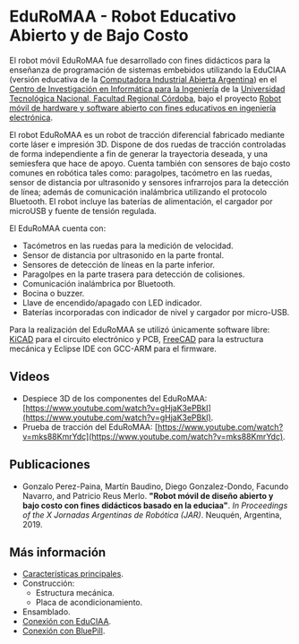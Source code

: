 # EduRoMAA - Robot Educativo Abierto y de Bajo Costo

El robot móvil EduRoMAA fue desarrollado con fines didácticos para la enseñanza de programación de sistemas embebidos utilizando la EduCIAA (versión educativa de la [Computadora Industrial Abierta Argentina](http://www.proyecto-ciaa.com.ar/)) en el [Centro de Investigación en Informática para la Ingeniería](http://ciii.frc.utn.edu.ar/PublicacionesCIII) de la [Universidad Tecnológica Nacional, Facultad Regional Córdoba](https://www.frc.utn.edu.ar/), bajo el proyecto [Robot móvil de hardware y software abierto con fines educativos en ingeniería electrónica](https://ciii.frc.utn.edu.ar/ciii/proyecto-utn4884/).

El robot EduRoMAA es un robot de tracción diferencial fabricado mediante corte láser e impresión 3D.
Dispone de dos ruedas de tracción controladas de forma independiente a fin de generar la trayectoria deseada, y una semiesfera que hace de apoyo.
Cuenta también con sensores de bajo costo comunes en robótica tales como: paragolpes, tacómetro en las ruedas, sensor de distancia por ultrasonido y sensores infrarrojos para la detección de línea; además de comunicación inalámbrica utilizando el protocolo Bluetooth.
El robot incluye las baterías de alimentación, el cargador por microUSB y fuente de tensión regulada.

El EduRoMAA cuenta con:
  * Tacómetros en las ruedas para la medición de velocidad.
  * Sensor de distancia por ultrasonido en la parte frontal.
  * Sensores de detección de líneas en la parte inferior.
  * Paragolpes en la parte trasera para detección de colisiones.
  * Comunicación inalámbrica por Bluetooth.
  * Bocina o buzzer.
  * Llave de encendido/apagado con LED indicador.
  * Baterías incorporadas con indicador de nivel y cargador por micro-USB.

Para la realización del EduRoMAA se utilizó únicamente software libre: [KiCAD](https://www.kicad.org/) para el circuito electrónico y PCB, [FreeCAD](https://www.freecadweb.org/) para la estructura mecánica y Eclipse IDE con GCC-ARM para el firmware.


## Videos

  * Despiece 3D de los componentes del EduRoMAA: [https://www.youtube.com/watch?v=gHjaK3ePBkI](https://www.youtube.com/watch?v=gHjaK3ePBkI).
  * Prueba de tracción del EduRoMAA: [https://www.youtube.com/watch?v=mks88KmrYdc](https://www.youtube.com/watch?v=mks88KmrYdc).

## Publicaciones
  * Gonzalo Perez-Paina, Martín Baudino, Diego Gonzalez-Dondo, Facundo Navarro, and Patricio Reus Merlo. **"Robot móvil de diseño abierto y bajo costo con fines didácticos basado en la educiaa"**. _In Proceedings of the X Jornadas Argentinas de Robótica (JAR)_. Neuquén, Argentina, 2019.

## Más información
  * [Características principales](doc/Caracteristicas.md).
  * Construcción:
    - Estructura mecánica.
    - Placa de acondicionamiento.
  * Ensamblado.
  * [Conexión con EduCIAA](doc/ConexionEduCIAA.md).
  * [Conexión con BluePill](doc/PlacaAdaptacionBluePill.md).
